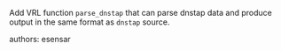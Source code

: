 Add VRL function `parse_dnstap` that can parse dnstap data and produce output in the same format as `dnstap` source.

authors: esensar
